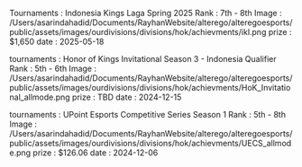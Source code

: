 Tournaments : Indonesia Kings Laga Spring 2025
Rank : 7th - 8th
Image : /Users/asarindahadid/Documents/RayhanWebsite/alterego/alteregoesports/public/assets/images/ourdivisions/divisions/hok/achievments/ikl.png
prize : $1,650
date : 2025-05-18

tournaments : Honor of Kings Invitational Season 3 - Indonesia Qualifier
Rank : 5th - 6th
Image : /Users/asarindahadid/Documents/RayhanWebsite/alterego/alteregoesports/public/assets/images/ourdivisions/divisions/hok/achievments/HoK_Invitational_allmode.png
prize : TBD
date : 2024-12-15

tournaments : UPoint Esports Competitive Series Season 1
Rank : 5th - 8th
Image : /Users/asarindahadid/Documents/RayhanWebsite/alterego/alteregoesports/public/assets/images/ourdivisions/divisions/hok/achievments/UECS_allmode.png
prize : $126.06
date : 2024-12-06

